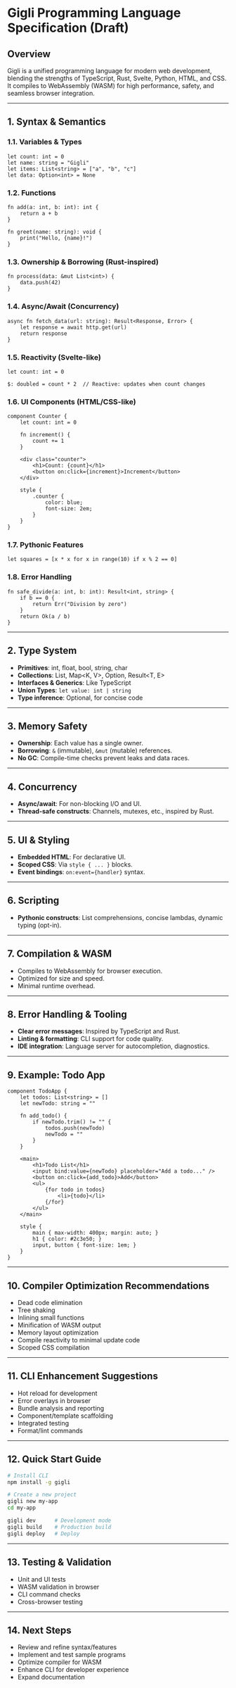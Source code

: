 # Gigli Programming Language Specification (Draft)

## Overview
Gigli is a unified programming language for modern web development, blending the strengths of TypeScript, Rust, Svelte, Python, HTML, and CSS. It compiles to WebAssembly (WASM) for high performance, safety, and seamless browser integration.

---

## 1. Syntax & Semantics

### 1.1. Variables & Types
```gigli
let count: int = 0
let name: string = "Gigli"
let items: List<string> = ["a", "b", "c"]
let data: Option<int> = None
```

### 1.2. Functions
```gigli
fn add(a: int, b: int): int {
    return a + b
}

fn greet(name: string): void {
    print("Hello, {name}!")
}
```

### 1.3. Ownership & Borrowing (Rust-inspired)
```gigli
fn process(data: &mut List<int>) {
    data.push(42)
}
```

### 1.4. Async/Await (Concurrency)
```gigli
async fn fetch_data(url: string): Result<Response, Error> {
    let response = await http.get(url)
    return response
}
```

### 1.5. Reactivity (Svelte-like)
```gigli
let count: int = 0

$: doubled = count * 2  // Reactive: updates when count changes
```

### 1.6. UI Components (HTML/CSS-like)
```gigli
component Counter {
    let count: int = 0

    fn increment() {
        count += 1
    }

    <div class="counter">
        <h1>Count: {count}</h1>
        <button on:click={increment}>Increment</button>
    </div>

    style {
        .counter {
            color: blue;
            font-size: 2em;
        }
    }
}
```

### 1.7. Pythonic Features
```gigli
let squares = [x * x for x in range(10) if x % 2 == 0]
```

### 1.8. Error Handling
```gigli
fn safe_divide(a: int, b: int): Result<int, string> {
    if b == 0 {
        return Err("Division by zero")
    }
    return Ok(a / b)
}
```

---

## 2. Type System
- **Primitives**: int, float, bool, string, char
- **Collections**: List<T>, Map<K, V>, Option<T>, Result<T, E>
- **Interfaces & Generics**: Like TypeScript
- **Union Types**: `let value: int | string`
- **Type inference**: Optional, for concise code

---

## 3. Memory Safety
- **Ownership**: Each value has a single owner.
- **Borrowing**: `&` (immutable), `&mut` (mutable) references.
- **No GC**: Compile-time checks prevent leaks and data races.

---

## 4. Concurrency
- **Async/await**: For non-blocking I/O and UI.
- **Thread-safe constructs**: Channels, mutexes, etc., inspired by Rust.

---

## 5. UI & Styling
- **Embedded HTML**: For declarative UI.
- **Scoped CSS**: Via `style { ... }` blocks.
- **Event bindings**: `on:event={handler}` syntax.

---

## 6. Scripting
- **Pythonic constructs**: List comprehensions, concise lambdas, dynamic typing (opt-in).

---

## 7. Compilation & WASM
- Compiles to WebAssembly for browser execution.
- Optimized for size and speed.
- Minimal runtime overhead.

---

## 8. Error Handling & Tooling
- **Clear error messages**: Inspired by TypeScript and Rust.
- **Linting & formatting**: CLI support for code quality.
- **IDE integration**: Language server for autocompletion, diagnostics.

---

## 9. Example: Todo App
```gigli
component TodoApp {
    let todos: List<string> = []
    let newTodo: string = ""

    fn add_todo() {
        if newTodo.trim() != "" {
            todos.push(newTodo)
            newTodo = ""
        }
    }

    <main>
        <h1>Todo List</h1>
        <input bind:value={newTodo} placeholder="Add a todo..." />
        <button on:click={add_todo}>Add</button>
        <ul>
            {for todo in todos}
                <li>{todo}</li>
            {/for}
        </ul>
    </main>

    style {
        main { max-width: 400px; margin: auto; }
        h1 { color: #2c3e50; }
        input, button { font-size: 1em; }
    }
}
```

---

## 10. Compiler Optimization Recommendations
- Dead code elimination
- Tree shaking
- Inlining small functions
- Minification of WASM output
- Memory layout optimization
- Compile reactivity to minimal update code
- Scoped CSS compilation

---

## 11. CLI Enhancement Suggestions
- Hot reload for development
- Error overlays in browser
- Bundle analysis and reporting
- Component/template scaffolding
- Integrated testing
- Format/lint commands

---

## 12. Quick Start Guide
```bash
# Install CLI
npm install -g gigli

# Create a new project
gigli new my-app
cd my-app

gigli dev      # Development mode
gigli build    # Production build
gigli deploy   # Deploy
```

---

## 13. Testing & Validation
- Unit and UI tests
- WASM validation in browser
- CLI command checks
- Cross-browser testing

---

## 14. Next Steps
- Review and refine syntax/features
- Implement and test sample programs
- Optimize compiler for WASM
- Enhance CLI for developer experience
- Expand documentation
